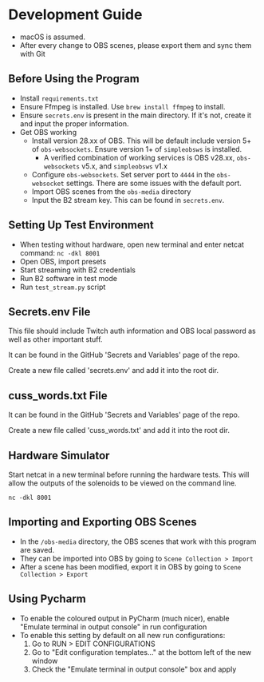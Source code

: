 # Development Guide

* macOS is assumed.
* After every change to OBS scenes, please export them and sync them with Git

## Before Using the Program

* Install `requirements.txt`
* Ensure Ffmpeg is installed. Use `brew install ffmpeg` to install.
* Ensure `secrets.env` is present in the main directory. If it's not, create it and input the proper information.
* Get OBS working
  * Install version 28.xx of OBS. This will be default include version 5+ of `obs-websockets`. Ensure version 1+ of `simpleobsws` is installed.
    * A verified combination of working services is OBS v28.xx, `obs-websockets` v5.x, and `simpleobsws` v1.x
  * Configure `obs-websockets`. Set server port to `4444` in the `obs-websocket` settings. There are some issues with the default port.
  * Import OBS scenes from the `obs-media` directory
  * Input the B2 stream key. This can be found in `secrets.env`.


## Setting Up Test Environment

* When testing without hardware, open new terminal and enter netcat command:
    `nc -dkl 8001`
* Open OBS, import presets
* Start streaming with B2 credentials
* Run B2 software in test mode
* Run `test_stream.py` script


## Secrets.env File

This file should include Twitch auth information and OBS local password as well as other important stuff.

It can be found in the GitHub 'Secrets and Variables' page of the repo.

Create a new file called 'secrets.env' and add it into the root dir.

## cuss_words.txt File

It can be found in the GitHub 'Secrets and Variables' page of the repo.

Create a new file called 'cuss_words.txt' and add it into the root dir.


## Hardware Simulator

Start netcat in a new terminal before running the hardware tests. This will allow the outputs of the 
solenoids to be viewed on the command line.

```commandline
nc -dkl 8001
```


## Importing and Exporting OBS Scenes

* In the `/obs-media` directory, the OBS scenes that work with this program are saved.
* They can be imported into OBS by going to `Scene Collection > Import`
* After a scene has been modified, export it in OBS by going to `Scene Collection > Export`

## Using Pycharm

* To enable the coloured output in PyCharm (much nicer), enable "Emulate terminal in output console" in run configuration
* To enable this setting by default on all new run configurations:
  1. Go to RUN > EDIT CONFIGURATIONS
  2. Go to "Edit configuration templates..." at the bottom left of the new window
  3. Check the "Emulate terminal in output console" box and apply


